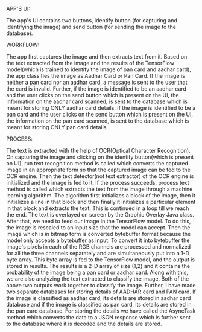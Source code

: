 
APP'S UI:

The app's UI contains two buttons,  identify button (for capturing and identifying the image) and send button (for sending the image to the database).

WORKFLOW:

The app first captures the image and then extracts text from it. Based on the text extracted from the image and the results of the TensorFlow model(which is trained to identify the image of pan card and aadhar card), the app classifies the image as Aadhar Card or Pan Card.
If the image is neither a pan card nor an aadhar card, a message is sent to the user that the card is invalid.
Further, if the image is identified to be an aadhar card and the user clicks on the send button which is present on the UI, the information on the aadhar card scanned, is sent to  the database which is meant for storing ONLY aadhar card details.
If the image is identified to be a pan card and the user clicks on the send button which is present on the UI, the information on the pan card scanned, is sent to the database which is meant for storing ONLY pan card details.

PROCESS:

The text is extracted with the help of OCR(Optical Character Recognition). On capturing the image and clicking on the identify button(which is present on UI), run text recognition method is called which converts the captured image in an appropriate form so that the captured image can be fed to the OCR engine. Then the text detector(not text extractor) of the OCR engine is initialized and the image is fed to it. If the process succeeds, process text method is called which extracts the text from the image through a machine learning algorithm. The algorithm first initializes a block of the image, then it initializes a line in that block and then finally it initializes a particular element in that block and extracts the text.
This is continued in a loop till we reach the end. The text is overlayed on screen by the Graphic Overlay Java class.
After that, we need to feed our image in the TensorFlow model. To do this, the image is rescaled to an input size that the model can accept. Then the image which is in bitmap form is converted bytebuffer format because the model only accepts a bytebuffer as input. To convert it into bytebuffer the image's pixels in each of the RGB channels are processed and normalized for all the three channels separately and are simultaneously put into a 1-D byte array. This byte array is fed to the TensorFlow model, and the output is stored in results. The results is a 2-D array of size (1,2) and it contains the probability of the image being a pan card or aadhar card. Along with this, we are also analyzing the text extracted to classify the image. Both of the above two outputs work together to classify the image. 
Further, I have made two separate databases for storing details of AADHAR card and PAN card. If the image is classified as aadhar card, its details are stored in aadhar card database and if the image is classified as pan card, its details are stored in the pan card database. For storing the details we have called the AsyncTask method which converts the data to a JSON response which is further sent to the database where it is decoded and the details are stored.

